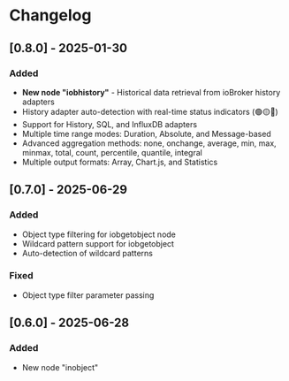 # Changelog

## [0.8.0] - 2025-01-30
### Added
- **New node "iobhistory"** - Historical data retrieval from ioBroker history adapters
- History adapter auto-detection with real-time status indicators (🟢🟡🔴)
- Support for History, SQL, and InfluxDB adapters
- Multiple time range modes: Duration, Absolute, and Message-based
- Advanced aggregation methods: none, onchange, average, min, max, minmax, total, count, percentile, quantile, integral
- Multiple output formats: Array, Chart.js, and Statistics

## [0.7.0] - 2025-06-29
### Added
- Object type filtering for iobgetobject node
- Wildcard pattern support for iobgetobject
- Auto-detection of wildcard patterns

### Fixed
- Object type filter parameter passing

## [0.6.0] - 2025-06-28
### Added
- New node "inobject"